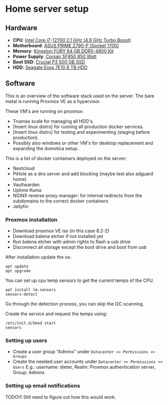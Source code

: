 # Home server setup

## Hardware

- **CPU**: [Intel Core i7-12700 2.1 GHz (4.9 GHz Turbo Boost)](https://www.alternate.be/Intel/Core-i7-12700-2-1-GHz-(4-9-GHz-Turbo-Boost)-socket-1700-processor/html/product/1778354)
- **Motherboard**: [ASUS PRIME Z790-P (Socket 1700)](https://www.alternate.be/ASUS/PRIME-Z790-P-socket-1700-moederbord/html/product/1868082)
- **Memory**: [Kingston FURY 64 GB DDR5-4800 Kit](https://www.alternate.be/Kingston-FURY/64-GB-DDR5-4800-Kit-werkgeheugen/html/product/1826099)
- **Power Supply**: [Corsair SF850 850 Watt](https://www.alternate.be/Corsair/SF850-850-Watt-voeding/html/product/100061554)
- **Boot SSD**: [Crucial P3 500 GB SSD](https://www.alternate.be/Crucial/P3-500-GB-SSD/html/product/1854379)
- **HDD**: [Seagate Exos 7E10 8 TB HDD](https://www.alternate.be/Seagate/Exos-7E10-8-TB-harde-schijf/html/product/1789459)

## Software
This is an overview of the software stack used on the server.
The bare metal is running Proxmox VE as a hypervisor.

These VM's are running on proxmox:
- Truenas scale for managing all HDD's.
- [Insert linux distro] for running all production docker services.
- [Insert linux distro] for testing and experimenting (staging before production).
- Possibly also windows or other VM's for desktop replacement and expanding the domotica setup.

This is a list of docker containers deployed on the server:
- Nextcloud
- PiHole as a dns server and add blocking (maybe test also adguard home)
- Vaultwarden
- Uptime Kuma
- NGINX reverse proxy manager: for internal redirects from the subdomains to the correct docker containers
- Jellyfin

### Proxmox installation
- Download proxmox VE iso (in this case 8.2-2)
- Download balena etcher if not installed yet
- Run balena etcher with admin rights to flash a usb drive
- Disconnect all storage except the boot drive and boot from usb

After installation update the os:
```
apt update
apt upgrade
```

You can set up cpu temp sensors to get the current temps of the CPU.
```
apt install lm-sensors
sensors-detect
```

Go through the detection process, you can skip the I2C scanning.

Create the service and request the temps using:
```
/etc/init.d/kmod start
sensors
```

### Setting up users
- Create a user group "Admins" under ``Datacenter >> Permissions >> Groups``
- Create the needed user accounts under ``Datacenter >> Permissions >> Users``
    E.g.: username: dieter, Realm: Proxmox authentication server, Group: Admins

### Setting up email notifications
TODO!!!
Still need to figure out how this would work.
